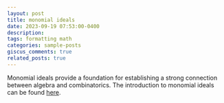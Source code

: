 ```yaml
---
layout: post
title: monomial ideals
date: 2023-09-19 07:53:00-0400
description: 
tags: formatting math
categories: sample-posts
giscus_comments: true
related_posts: true
---
```


Monomial ideals provide a foundation for establishing a strong connection between algebra and combinatorics. The introduction to monomial ideals can be found <a href="../../../assets/pdf/mm.pdf">here</a>.